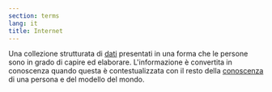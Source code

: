 ```yaml
---
section: terms
lang: it
title: Internet
---
```


Una collezione strutturata di [dati](/glossary/it/data/) presentati in una forma che le persone sono in grado di capire ed elaborare. L'informazione è convertita in conoscenza quando questa è contestualizzata con il resto della [conoscenza](/glossary/it/knowledge/) di una persona e del modello del mondo. 
